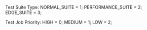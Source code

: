 Test Suite Type:
NORMAL_SUITE = 1;
PERFORMANCE_SUITE = 2;
EDGE_SUITE = 3;

Test Job Priority:
HIGH = 0;
MEDIUM = 1;
LOW = 2;
